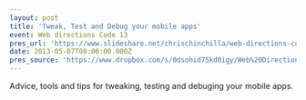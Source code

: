```yaml
---
layout: post
title: 'Tweak, Test and Debug your mobile apps'
event: Web directions Code 13
pres_url: 'https://www.slideshare.net/chrischinchilla/web-directions-code'
date: 2013-05-07T00:00:00.000Z
pres_source: 'https://www.dropbox.com/s/0dsohid75kd0igy/Web%20Directions%20Code.pptx?dl=0'
---
```


Advice, tools and tips for tweaking, testing and debuging your mobile apps.
